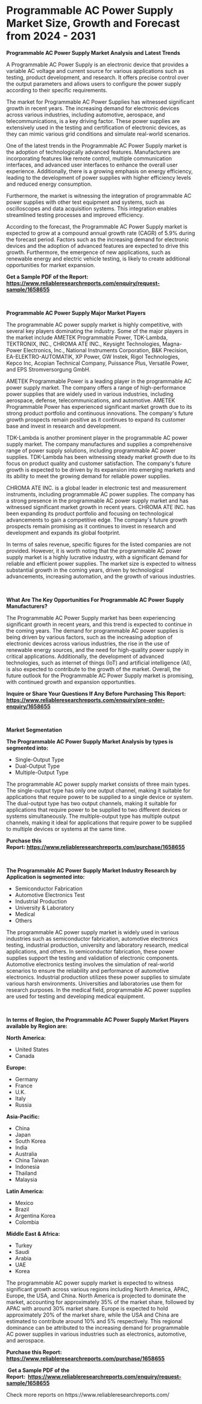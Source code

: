 <p><h1>Programmable AC Power Supply Market Size, Growth and Forecast from 2024 - 2031</h1></p><p><strong>Programmable AC Power Supply Market Analysis and Latest Trends</strong></p>
<p><p>A Programmable AC Power Supply is an electronic device that provides a variable AC voltage and current source for various applications such as testing, product development, and research. It offers precise control over the output parameters and allows users to configure the power supply according to their specific requirements.</p><p>The market for Programmable AC Power Supplies has witnessed significant growth in recent years. The increasing demand for electronic devices across various industries, including automotive, aerospace, and telecommunications, is a key driving factor. These power supplies are extensively used in the testing and certification of electronic devices, as they can mimic various grid conditions and simulate real-world scenarios.</p><p>One of the latest trends in the Programmable AC Power Supply market is the adoption of technologically advanced features. Manufacturers are incorporating features like remote control, multiple communication interfaces, and advanced user interfaces to enhance the overall user experience. Additionally, there is a growing emphasis on energy efficiency, leading to the development of power supplies with higher efficiency levels and reduced energy consumption.</p><p>Furthermore, the market is witnessing the integration of programmable AC power supplies with other test equipment and systems, such as oscilloscopes and data acquisition systems. This integration enables streamlined testing processes and improved efficiency.</p><p>According to the forecast, the Programmable AC Power Supply market is expected to grow at a compound annual growth rate (CAGR) of 5.9% during the forecast period. Factors such as the increasing demand for electronic devices and the adoption of advanced features are expected to drive this growth. Furthermore, the emergence of new applications, such as renewable energy and electric vehicle testing, is likely to create additional opportunities for market expansion.</p></p>
<p><strong>Get a Sample PDF of the Report:&nbsp; <a href="https://www.reliableresearchreports.com/enquiry/request-sample/1658655">https://www.reliableresearchreports.com/enquiry/request-sample/1658655</a></strong></p>
<p>&nbsp;</p>
<p><strong>Programmable AC Power Supply Major Market Players</strong></p>
<p><p>The programmable AC power supply market is highly competitive, with several key players dominating the industry. Some of the major players in the market include AMETEK Programmable Power, TDK-Lambda, TEKTRONIX, INC., CHROMA ATE INC., Keysight Technologies, Magna-Power Electronics, Inc., National Instruments Corporation, B&K Precision, EA-ELEKTRO-AUTOMATIK, XP Power, GW Instek, Rigol Technologies, Kepco Inc, Acopian Technical Company, Puissance Plus, Versatile Power, and EPS Stromversorgung GmbH.</p><p>AMETEK Programmable Power is a leading player in the programmable AC power supply market. The company offers a range of high-performance power supplies that are widely used in various industries, including aerospace, defense, telecommunications, and automotive. AMETEK Programmable Power has experienced significant market growth due to its strong product portfolio and continuous innovations. The company's future growth prospects remain positive as it continues to expand its customer base and invest in research and development.</p><p>TDK-Lambda is another prominent player in the programmable AC power supply market. The company manufactures and supplies a comprehensive range of power supply solutions, including programmable AC power supplies. TDK-Lambda has been witnessing steady market growth due to its focus on product quality and customer satisfaction. The company's future growth is expected to be driven by its expansion into emerging markets and its ability to meet the growing demand for reliable power supplies.</p><p>CHROMA ATE INC. is a global leader in electronic test and measurement instruments, including programmable AC power supplies. The company has a strong presence in the programmable AC power supply market and has witnessed significant market growth in recent years. CHROMA ATE INC. has been expanding its product portfolio and focusing on technological advancements to gain a competitive edge. The company's future growth prospects remain promising as it continues to invest in research and development and expands its global footprint.</p><p>In terms of sales revenue, specific figures for the listed companies are not provided. However, it is worth noting that the programmable AC power supply market is a highly lucrative industry, with a significant demand for reliable and efficient power supplies. The market size is expected to witness substantial growth in the coming years, driven by technological advancements, increasing automation, and the growth of various industries.</p></p>
<p>&nbsp;</p>
<p><strong>What Are The Key Opportunities For Programmable AC Power Supply Manufacturers?</strong></p>
<p><p>The Programmable AC Power Supply market has been experiencing significant growth in recent years, and this trend is expected to continue in the coming years. The demand for programmable AC power supplies is being driven by various factors, such as the increasing adoption of electronic devices across various industries, the rise in the use of renewable energy sources, and the need for high-quality power supply in critical applications. Additionally, the development of advanced technologies, such as internet of things (IoT) and artificial intelligence (AI), is also expected to contribute to the growth of the market. Overall, the future outlook for the Programmable AC Power Supply market is promising, with continued growth and expansion opportunities.</p></p>
<p><strong>Inquire or Share Your Questions If Any Before Purchasing This Report: <a href="https://www.reliableresearchreports.com/enquiry/pre-order-enquiry/1658655">https://www.reliableresearchreports.com/enquiry/pre-order-enquiry/1658655</a></strong></p>
<p>&nbsp;</p>
<p><strong>Market Segmentation</strong></p>
<p><strong>The Programmable AC Power Supply Market Analysis by types is segmented into:</strong></p>
<p><ul><li>Single-Output Type</li><li>Dual-Output Type</li><li>Multiple-Output Type</li></ul></p>
<p><p>The programmable AC power supply market consists of three main types. The single-output type has only one output channel, making it suitable for applications that require power to be supplied to a single device or system. The dual-output type has two output channels, making it suitable for applications that require power to be supplied to two different devices or systems simultaneously. The multiple-output type has multiple output channels, making it ideal for applications that require power to be supplied to multiple devices or systems at the same time.</p></p>
<p><strong>Purchase this Report:&nbsp;<a href="https://www.reliableresearchreports.com/purchase/1658655">https://www.reliableresearchreports.com/purchase/1658655</a></strong></p>
<p>&nbsp;</p>
<p><strong>The Programmable AC Power Supply Market Industry Research by Application is segmented into:</strong></p>
<p><ul><li>Semiconductor Fabrication</li><li>Automotive Electronics Test</li><li>Industrial Production</li><li>University & Laboratory</li><li>Medical</li><li>Others</li></ul></p>
<p><p>The programmable AC power supply market is widely used in various industries such as semiconductor fabrication, automotive electronics testing, industrial production, university and laboratory research, medical applications, and others. In semiconductor fabrication, these power supplies support the testing and validation of electronic components. Automotive electronics testing involves the simulation of real-world scenarios to ensure the reliability and performance of automotive electronics. Industrial production utilizes these power supplies to simulate various harsh environments. Universities and laboratories use them for research purposes. In the medical field, programmable AC power supplies are used for testing and developing medical equipment.</p></p>
<p>&nbsp;</p>
<p><strong>In terms of Region, the Programmable AC Power Supply Market Players available by Region are:</strong></p>
<p>
    <p> <strong> North America: </strong>
        <ul>
            <li>United States</li>
            <li>Canada</li>
        </ul>
        </p> 
    <p> <strong> Europe: </strong>
        <ul>
            <li>Germany</li>
            <li>France</li>
            <li>U.K.</li>
            <li>Italy</li>
            <li>Russia</li>
        </ul>
        </p> 
    <p> <strong> Asia-Pacific: </strong>
        <ul>
            <li>China</li>
            <li>Japan</li>
            <li>South Korea</li>
            <li>India</li>
            <li>Australia</li>
            <li>China Taiwan</li>
            <li>Indonesia</li>
            <li>Thailand</li>
            <li>Malaysia</li>
        </ul>
        </p> 
    <p> <strong> Latin America: </strong>
        <ul>
            <li>Mexico</li>
            <li>Brazil</li>
            <li>Argentina Korea</li>
            <li>Colombia</li>
        </ul>
        </p> 
    <p> <strong> Middle East & Africa: </strong>
        <ul>
            <li>Turkey</li>
            <li>Saudi</li>
            <li>Arabia</li>
            <li>UAE</li>
            <li>Korea</li>
        </ul>
    </p>
    </p>
<p><p>The programmable AC power supply market is expected to witness significant growth across various regions including North America, APAC, Europe, the USA, and China. North America is projected to dominate the market, accounting for approximately 35% of the market share, followed by APAC with around 30% market share. Europe is expected to hold approximately 20% of the market share, while the USA and China are estimated to contribute around 10% and 5% respectively. This regional dominance can be attributed to the increasing demand for programmable AC power supplies in various industries such as electronics, automotive, and aerospace.</p></p>
<p><strong>Purchase this Report: <a href="https://www.reliableresearchreports.com/purchase/1658655">https://www.reliableresearchreports.com/purchase/1658655</a></strong></p>
<p>&nbsp;<strong>Get a Sample PDF of the Report:&nbsp;&nbsp;<a href="https://www.reliableresearchreports.com/enquiry/request-sample/1658655">https://www.reliableresearchreports.com/enquiry/request-sample/1658655</a></strong></p>
<p><strong></strong></p>
<p>Check more reports on https://www.reliableresearchreports.com/</p>